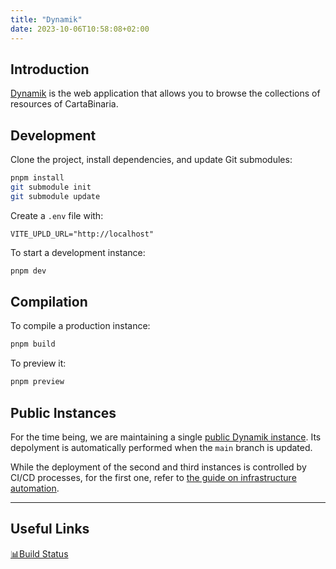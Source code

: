 ```yaml
---
title: "Dynamik"
date: 2023-10-06T10:58:08+02:00
---
```


## Introduction

[Dynamik](https://github.com/cartabinaria/dynamik) is the web application that allows you to browse the collections of resources of CartaBinaria.

## Development

Clone the project, install dependencies, and update Git submodules:

```bash
pnpm install
git submodule init
git submodule update
```

Create a `.env` file with:

```env
VITE_UPLD_URL="http://localhost"
```

To start a development instance:

```bash
pnpm dev
```

## Compilation

To compile a production instance:

```bash
pnpm build
```

To preview it:

```bash
pnpm preview
```

## Public Instances

For the time being, we are maintaining a single [public Dynamik
instance](https://dynamik.vercel.app/). Its depolyment is automatically
performed when the `main` branch is updated.

While the deployment of the second and third instances is controlled by CI/CD processes, for the first one, refer to [the guide on infrastructure automation](https://cartabinaria.students.cs.unibo.it/wiki/infrastruttura/automazione/index.html).

----
## Useful Links

[📊Build Status](https://dynamik.vercel.app/build)
